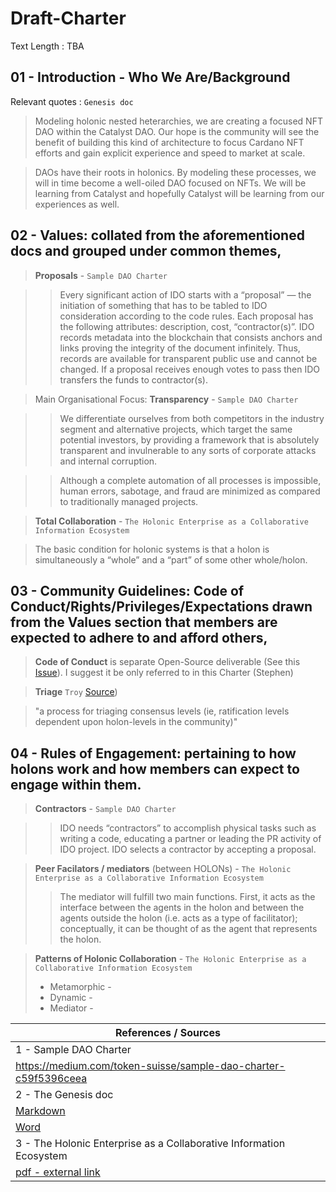 # Draft-Charter
Text Length : TBA


## 01 - Introduction - Who We Are/Background

Relevant quotes : `Genesis doc`

> Modeling holonic nested heterarchies, we are creating a focused NFT DAO within the Catalyst DAO.  Our hope is the community will see the benefit of building this kind of architecture to focus Cardano NFT efforts and gain explicit experience and speed to market at scale.  

> DAOs have their roots in holonics. By modeling these processes, we will in time become a well-oiled DAO focused on NFTs. We will be learning from Catalyst and hopefully Catalyst will be learning from our experiences as well.


## 02 - Values: collated from the aforementioned docs and grouped under common themes,

> **Proposals** - `Sample DAO Charter`

> > Every significant action of IDO starts with a “proposal” — the initiation of something that has to be tabled to IDO consideration according to the code rules. Each proposal has the following attributes: description, cost, “contractor(s)”. IDO records metadata into the blockchain that consists anchors and links proving the integrity of the document infinitely. Thus, records are available for transparent public use and cannot be changed. If a proposal receives enough votes to pass then IDO transfers the funds to contractor(s).

> Main Organisational Focus: **Transparency** - `Sample DAO Charter`

> > We differentiate ourselves from both competitors in the industry segment and alternative projects, which target the same potential investors, by providing a framework that is absolutely transparent and invulnerable to any sorts of corporate attacks and internal corruption.

> > Although a complete automation of all processes is impossible, human errors, sabotage, and fraud are minimized as compared to traditionally managed projects.

> **Total Collaboration**  - `The Holonic Enterprise as a Collaborative Information Ecosystem`

> The basic condition for holonic systems is that a holon is simultaneously a “whole” and a “part” of some other whole/holon.


## 03 - Community Guidelines: Code of Conduct/Rights/Privileges/Expectations drawn from the Values section that members are expected to adhere to and afford others,

> **Code of Conduct** is separate Open-Source deliverable (See this [Issue](https://github.com/NFT-DAO/Governance-HOLON/issues/4)). I suggest it be only referred to in this Charter (Stephen)

> **Triage** `Troy` [Source](https://github.com/NFT-DAO/Governance-HOLON/issues/28#issuecomment-814554494))

> "a process for triaging consensus levels (ie, ratification levels dependent upon holon-levels in the community)" 

## 04 - Rules of Engagement: pertaining to how holons work and how members can expect to engage within them.

> **Contractors** - `Sample DAO Charter`

> > IDO needs “contractors” to accomplish physical tasks such as writing a code, educating a partner or leading the PR activity of IDO project. IDO selects a contractor by accepting a proposal.

> **Peer Facilators / mediators** (between HOLONs) - `The Holonic Enterprise as a Collaborative Information Ecosystem`
> 
> > The mediator will fulfill two main functions. First, it acts as the interface between the agents in the holon and between the agents outside the holon (i.e. acts as a type of facilitator); conceptually, it can be thought of as the agent that represents the holon.
> > 

> **Patterns of Holonic Collaboration** - `The Holonic Enterprise as a Collaborative Information Ecosystem`
> * Metamorphic - 
> * Dynamic -
> * Mediator -



| References / Sources |
|---|
| 1 - Sample DAO Charter |
| https://medium.com/token-suisse/sample-dao-charter-c59f5396ceea |
| 2 - The Genesis doc |
| [Markdown](https://github.com/NFT-DAO/Governance-HOLON/blob/main/13-Our-Appendix/Documents/2021-02-03-Genesis-Document.md) |
| [Word](https://github.com/NFT-DAO/Governance-HOLON/files/6261232/GENESIS_OF_NFT_DAO.docx) |
| 3 - The Holonic Enterprise as a Collaborative Information Ecosystem |
|[pdf - external link](http://theimpactinstitute.org/Projects/FIPA/Holonic-Enterprise-Final.pdf)|
